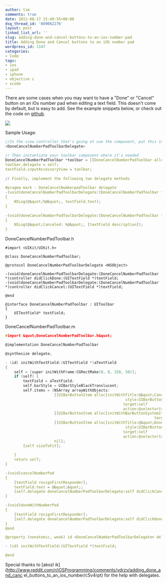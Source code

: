 ```yaml
---
author: tim
comments: true
date: 2012-08-17 15:49:55+00:00
dsq_thread_id: '809062276'
layout: post
linked_list_url: ''
slug: adding-done-and-cancel-buttons-to-an-ios-number-pad
title: Adding Done and Cancel buttons to an iOS number pad
wordpress_id: 1147
categories:
- Code
tags:
- ios
- ipad
- iphone
- objective c
- xcode
---
```


There are some cases when you may want to have a "Done" or "Cancel" button on
an iOs number pad when editing a text field. This doesn't come by default, but
is easy to add. See the example snippets below, or check out the code on
[github](https://github.com/broderboy/iphone-DoneCancelNumberPadToolbar).

[![](http://timbroder.com/wp-content/uploads/2012/08/Done-Cancel-Iphone.png)](http://timbroder.com/wp-content/uploads/2012/08/Done-Cancel-Iphone.png) 

Sample Usage:

```c
//In the view controller that's going ot use the component, put this in the header after the class being extended.
<DoneCancelNumberPadToolbarDelegate>
 
// Then instantiate your toolbar component where it's needed
DoneCancelNumberPadToolbar *toolbar = [[DoneCancelNumberPadToolbar alloc] initWithTextField:textField];
toolbar.delegate = self;
textField.inputAccessoryView = toolbar;
 
// Finally, implement the following two delegate methods
 
#pragma mark - DoneCancelNumberpadToolbar delegate
-(void)doneCancelNumberPadToolbarDelegate:(DoneCancelNumberPadToolbar *)controller didClickDone:(UITextField *)textField
{
    NSLog(@&quot;%@&quot;, textField.text);
}
 
-(void)doneCancelNumberPadToolbarDelegate:(DoneCancelNumberPadToolbar *)controller didClickCancel:(UITextField *)textField
{
    NSLog(@&quot;Canceled: %@&quot;, [textField description]);
}
```

DoneCancelNumberPadToolbar.h

```
#import <UIKit/UIKit.h>

@class DoneCancelNumberPadToolbar;

@protocol DoneCancelNumberPadToolbarDelegate <NSObject>

-(void)doneCancelNumberPadToolbarDelegate:(DoneCancelNumberPadToolbar *)controller didClickDone:(UITextField *)textField;
-(void)doneCancelNumberPadToolbarDelegate:(DoneCancelNumberPadToolbar *)controller didClickCancel:(UITextField *)textField;

@end

@interface DoneCancelNumberPadToolbar : UIToolbar
{
    UITextField* textField;
}
```

DoneCancelNumberPadToolbar.m

```c
#import &quot;DoneCancelNumberPadToolbar.h&quot;

@implementation DoneCancelNumberPadToolbar

@synthesize delegate;

- (id) initWithTextField:(UITextField *)aTextField
{
    self = [super initWithFrame:CGRectMake(0, 0, 320, 50)];
    if (self) {
        textField = aTextField;
        self.barStyle = UIBarStyleBlackTranslucent;
        self.items = [NSArray arrayWithObjects:
                      [[UIBarButtonItem alloc]initWithTitle:@&quot;Cancel&quot;
                                                      style:UIBarButtonItemStyleBordered
                                                     target:self
                                                     action:@selector(cancelNumberPad)],
                      [[UIBarButtonItem alloc]initWithBarButtonSystemItem:UIBarButtonSystemItemFlexibleSpace
                                                                   target:nil action:nil],
                      [[UIBarButtonItem alloc]initWithTitle:@&quot;Done&quot;
                                                      style:UIBarButtonItemStyleDone
                                                     target:self
                                                     action:@selector(doneWithNumberPad)],
                      nil];
        [self sizeToFit];
        
    }
    return self;
}

-(void)cancelNumberPad
{
    [textField resignFirstResponder];
    textField.text = @&quot;&quot;;
    [self.delegate doneCancelNumberPadToolbarDelegate:self didClickCancel:textField];
}

-(void)doneWithNumberPad
{
    [textField resignFirstResponder];
    [self.delegate doneCancelNumberPadToolbarDelegate:self didClickDone:textField];
}
@end

@property (nonatomic, weak) id <DoneCancelNumberPadToolbarDelegate> delegate;

- (id) initWithTextField:(UITextField *)textField;

@end
``` 

Special thanks to [akozl
ik](http://www.reddit.com/r/iOSProgramming/comments/ydrzv/adding_done_and_canc
el_buttons_to_an_ios_number/c5v4rpt) for the help with delegates.